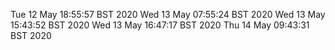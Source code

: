 Tue 12 May 18:55:57 BST 2020
Wed 13 May 07:55:24 BST 2020
Wed 13 May 15:43:52 BST 2020
Wed 13 May 16:47:17 BST 2020
Thu 14 May 09:43:31 BST 2020
